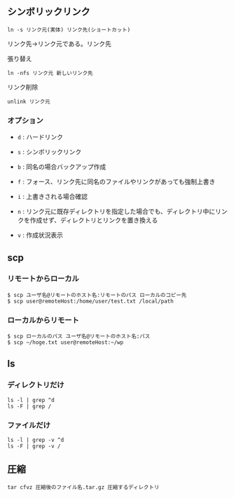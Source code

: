 ## シンボリックリンク
```
ln -s リンク元(実体) リンク先(ショートカット)
```
リンク先->リンク元である。リンク先

張り替え
```
ln -nfs リンク元 新しいリンク先
```

リンク削除
```
unlink リンク元
```

### オプション
- `d` : ハードリンク
- `s` : シンボリックリンク

- `b` : 同名の場合バックアップ作成
- `f` : フォース、リンク先に同名のファイルやリンクがあっても強制上書き
- `i` : 上書きされる場合確認
- `n` : リンク元に既存ディレクトリを指定した場合でも、ディレクトリ中にリンクを作成せず、ディレクトリとリンクを置き換える
- `v` : 作成状況表示


## scp
### リモートからローカル
```
$ scp ユーザ名@リモートのホスト名:リモートのパス ローカルのコピー先
$ scp user@remoteHost:/home/user/test.txt /local/path
```

### ローカルからリモート
```
$ scp ローカルのパス ユーザ名@リモートのホスト名:パス
$ scp ~/hoge.txt user@remoteHost:~/wp
```


## ls
### ディレクトリだけ
```
ls -l | grep ^d
ls -F | grep /
```

### ファイルだけ
```
ls -l | grep -v ^d
ls -F | grep -v /
```


## 圧縮
```
tar cfvz 圧縮後のファイル名.tar.gz 圧縮するディレクトリ
```
